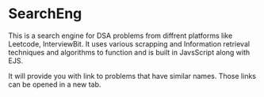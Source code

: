 # SearchEng

This is a search engine for DSA problems from diffrent platforms like Leetcode, InterviewBit.
It uses various scrapping and Information retrieval techniques and algorithms to function and is built in JavsScript along with EJS.

It will provide you with link to problems that have similar names. Those links can be opened in a new tab.
